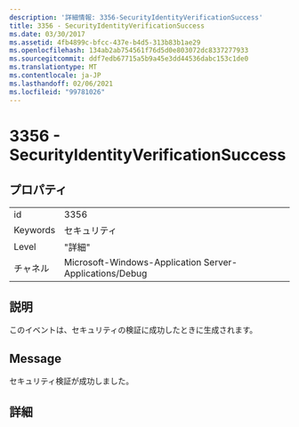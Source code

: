```yaml
---
description: '詳細情報: 3356-SecurityIdentityVerificationSuccess'
title: 3356 - SecurityIdentityVerificationSuccess
ms.date: 03/30/2017
ms.assetid: 4fb4899c-bfcc-437e-b4d5-313b83b1ae29
ms.openlocfilehash: 134ab2ab754561f76d5d0e803072dc8337277933
ms.sourcegitcommit: ddf7edb67715a5b9a45e3dd44536dabc153c1de0
ms.translationtype: MT
ms.contentlocale: ja-JP
ms.lasthandoff: 02/06/2021
ms.locfileid: "99781026"
---
```

# <a name="3356---securityidentityverificationsuccess"></a>3356 - SecurityIdentityVerificationSuccess

## <a name="properties"></a>プロパティ  
  
|||  
|-|-|  
|id|3356|  
|Keywords|セキュリティ|  
|Level|"詳細"|  
|チャネル|Microsoft-Windows-Application Server-Applications/Debug|  
  
## <a name="description"></a>説明  

 このイベントは、セキュリティの検証に成功したときに生成されます。  
  
## <a name="message"></a>Message  

 セキュリティ検証が成功しました。  
  
## <a name="details"></a>詳細
